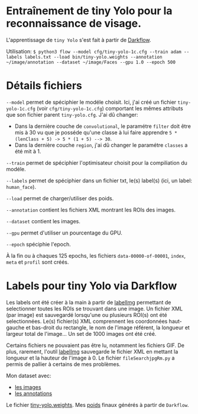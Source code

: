 # Entraînement de tiny Yolo pour la reconnaissance de visage.

L'apprentissage de `tiny Yolo` s'est fait à partir de [Darkflow](https://github.com/thtrieu/darkflow).

Utilisation: ```$ python3 flow --model cfg/tiny-yolo-1c.cfg --train adam --labels labels.txt --load bin/tiny-yolo.weights --annotation ~/image/annotation --dataset ~/image/Faces --gpu 1.0 --epoch 500```

# Détails fichiers
`--model` permet de spéciphier le modéle choisit. Ici, j'ai créé un fichier `tiny-yolo-1c.cfg` (voir `cfg/tiny-yolo-1c.cfg`) comportant les mêmes attributs que son fichier parent `tiny-yolo.cfg`. J'ai dû changer: 
* Dans la dernière couche de `convolutional`, le paramétre `filter` doit être mis à 30 vu que je posséde qu'une classe à lui faire apprendre ```5 * (lenClass + 5) -> 5 * (1 + 5) --> 30```.
* Dans la dernière couche `region`, j'ai dû changer le paramétre `classes` a été mit à 1.

`--train` permet de spéciphier l'optimisateur choisit pour la compiliation du modéle.

`--labels` permet de spéciphier dans un fichier txt, le(s) label(s) (ici, un label: `human_face`).

`--load` permet de charger/utiliser des poids.

`--annotation` contient les fichiers XML montrant les ROIs des images.

`--dataset` contient les images.

`--gpu` permet d'utiliser un pourcentage du GPU.

`--epoch` spéciphie l'epoch.

À la fin ou à chaques 125 epochs, les fichiers `data-00000-of-00001`, `index`, `meta` et `profil` sont créés.

# Labels pour tiny Yolo via Darkflow
Les labels ont été créer à la main à partir de [labelImg](https://github.com/tzutalin/labelImg) permettant de selectionner toutes les ROIs se trouvant dans une image. Un fichier XML (par image) est sauvegardé lorsqu'une ou plusieurs ROI(s) ont été selectionnées. Le(s) fichier(s) XML comprennent les coordonnées haut-gauche et bas-droit du rectangle, le nom de l'image référent, la longueur et largeur total de l'image... Un set de 1000 images ont été créé.

Certains fichiers ne pouvaient pas être lu, notamment les fichiers GIF. De plus, rarement, l'outil [labelImg](https://github.com/tzutalin/labelImg) sauvegarde le fichier XML en mettant la longueur et la hauteur de l'image à 0. Le fichier `fileSearchjpgRm.py` a permis de pallier à certains de mes problèmes.

Mon dataset avec: 
* [les images](https://google.com)
* [les annotations](https://google.com)

Le fichier [tiny-yolo.weights](https://google.com).
Mes [poids](https://google.com) finaux générés à partir de `Darkflow`.
